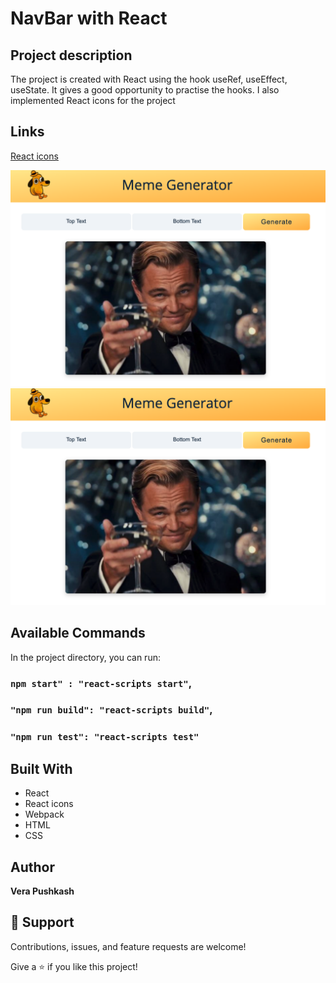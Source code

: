 # NavBar with React

## Project description
The project is created with React using the hook useRef, useEffect, useState. It gives a good opportunity to practise the hooks. I also  implemented React icons for the project

## Links
[React icons](https://react-icons.github.io/react-icons/)

![Navbar](https://github.com/barcelo2/Meme-Generator/blob/main/memegenerator/public/Screenshot1.png "Navbar with react")
![Navbar mobile version](https://github.com/barcelo2/Meme-Generator/blob/main/memegenerator/public/Screenshot1.png "Navbar with react")


## Available Commands

In the project directory, you can run:

### `npm start" : "react-scripts start"`,

### `"npm run build": "react-scripts build"`,


### `"npm run test": "react-scripts test"`


## Built With

- React
- React icons
- Webpack
- HTML 
- CSS

## Author

**Vera Pushkash**

## 🤝 Support

Contributions, issues, and feature requests are welcome!

Give a ⭐️ if you like this project!
